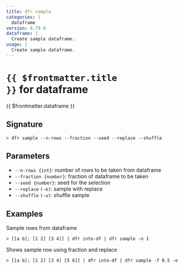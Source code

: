 ```yaml
---
title: dfr sample
categories: |
  dataframe
version: 0.79.0
dataframe: |
  Create sample dataframe.
usage: |
  Create sample dataframe.
---
```


# <code>{{ $frontmatter.title }}</code> for dataframe

<div class='command-title'>{{ $frontmatter.dataframe }}</div>

## Signature

```> dfr sample --n-rows --fraction --seed --replace --shuffle```

## Parameters

 -  `--n-rows {int}`: number of rows to be taken from dataframe
 -  `--fraction {number}`: fraction of dataframe to be taken
 -  `--seed {number}`: seed for the selection
 -  `--replace` `(-e)`: sample with replace
 -  `--shuffle` `(-u)`: shuffle sample

## Examples

Sample rows from dataframe
```shell
> [[a b]; [1 2] [3 4]] | dfr into-df | dfr sample -n 1

```

Shows sample row using fraction and replace
```shell
> [[a b]; [1 2] [3 4] [5 6]] | dfr into-df | dfr sample -f 0.5 -e

```
